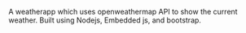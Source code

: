 A weatherapp which uses openweathermap API to show the current weather.
Built using Nodejs, Embedded js, and bootstrap.
